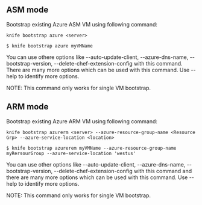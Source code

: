 ## ASM mode

Bootstrap existing Azure ASM VM using following command:

```knife bootstrap azure <server>```

```$ knife bootstrap azure myVMName```

You can use othere options like --auto-update-client, --azure-dns-name, --bootstrap-version, --delete-chef-extension-config with this command. There are many more options which can be used with this command. Use --help to identify more options.

NOTE: This command only works for single VM bootstrap.

## ARM mode

Bootstrap existing Azure ARM VM using following command:

```knife bootstrap azurerm <server> --azure-resource-group-name <Resource Grp> --azure-service-location <location>```

```$ knife bootstrap azurerem myVMName --azure-resource-group-name myRersourGroup --azure-service-location 'westus'```

You can use other options like --auto-update-client, --azure-dns-name, --bootstrap-version, --delete-chef-extension-config with this command and there are many more options which can be used with this command. Use --help to identify more options.

NOTE: This command only works for single VM bootstrap.